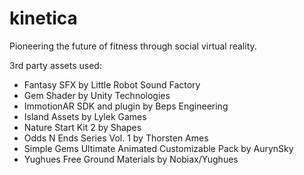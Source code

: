 # kinetica

Pioneering the future of fitness through social virtual reality.

3rd party assets used:
* Fantasy SFX by Little Robot Sound Factory
* Gem Shader by Unity Technologies
* ImmotionAR SDK and plugin by Beps Engineering
* Island Assets by Lylek Games
* Nature Start Kit 2 by Shapes
* Odds N Ends Series Vol. 1 by Thorsten Ames
* Simple Gems Ultimate Animated Customizable Pack by AurynSky
* Yughues Free Ground Materials by Nobiax/Yughues
